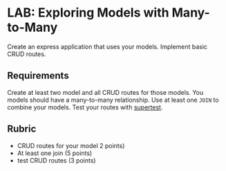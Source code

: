 # LAB: Exploring Models with Many-to-Many

Create an express application that uses your models. Implement basic CRUD routes.

## Requirements

Create at least two model and all CRUD routes for those models. You models should
have a many-to-many relationship. Use at least one `JOIN` to combine your models.
Test your routes with [supertest](https://github.com/visionmedia/supertest).

## Rubric

* CRUD routes for your model 2 points)
* At least one join (5 points)
* test CRUD routes (3 points)
